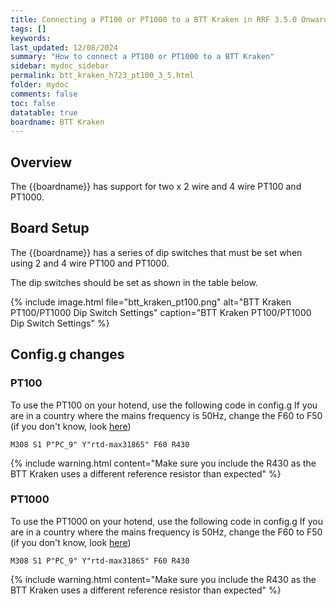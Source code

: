 ```yaml
---
title: Connecting a PT100 or PT1000 to a BTT Kraken in RRF 3.5.0 Onwards
tags: []
keywords: 
last_updated: 12/08/2024
summary: "How to connect a PT100 or PT1000 to a BTT Kraken"
sidebar: mydoc_sidebar
permalink: btt_kraken_h723_pt100_3_5.html
folder: mydoc
comments: false
toc: false
datatable: true
boardname: BTT Kraken
---
```


## Overview

The {{boardname}} has support for two x 2 wire and 4 wire PT100 and PT1000.  

## Board Setup

The {{boardname}} has a series of dip switches that must be set when using 2 and 4 wire PT100 and PT1000.  

The dip switches should be set as shown in the table below.  

{% include image.html file="btt_kraken_pt100.png" alt="BTT Kraken PT100/PT1000 Dip Switch Settings" caption="BTT Kraken PT100/PT1000 Dip Switch Settings" %}  

## Config.g changes

### PT100

To use the PT100 on your hotend, use the following code in config.g
If you are in a country where the mains frequency is 50Hz, change the F60 to F50 (if you don't know, look [here](https://www.oaktreeproducts.com/img/product/description/List%20of%20Worldwide%20AC%20Voltages.pdf))

```text
M308 S1 P"PC_9" Y"rtd-max31865" F60 R430
```

{% include warning.html content="Make sure you include the R430 as the BTT Kraken uses a different reference resistor than expected" %}

### PT1000

To use the PT1000 on your hotend, use the following code in config.g
If you are in a country where the mains frequency is 50Hz, change the F60 to F50 (if you don't know, look [here](https://www.oaktreeproducts.com/img/product/description/List%20of%20Worldwide%20AC%20Voltages.pdf))

```text
M308 S1 P"PC_9" Y"rtd-max31865" F60 R430
```

{% include warning.html content="Make sure you include the R430 as the BTT Kraken uses a different reference resistor than expected" %}
